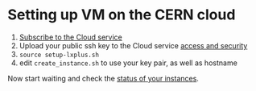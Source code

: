 Setting up VM on the CERN cloud
===============================

1. [Subscribe to the Cloud service](http://clouddocs.web.cern.ch/clouddocs/tutorial_using_a_browser/subscribe_to_the_cloud_service.html)
2. Upload your public ssh key to the Cloud service [access and security](https://openstack.cern.ch/dashboard/project/access_and_security/)
3. `source setup-lxplus.sh`
4. edit `create_instance.sh` to use your key pair, as well as hostname

Now start waiting and check the [status of your instances](https://openstack.cern.ch/dashboard/project/instances/).
